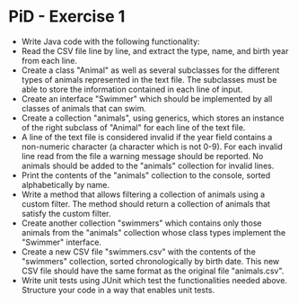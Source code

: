 # PiD - Exercise 1
- Write Java code with the following functionality:
- Read the CSV file line by line, and extract the type, name, and birth year from each line.
- Create a class "Animal" as well as several subclasses for the different types of animals represented in the text file. The subclasses must be able to store the information contained in each line of input.
- Create an interface "Swimmer" which should be implemented by all classes of animals that can swim.
- Create a collection "animals", using generics, which stores an instance of the right subclass of "Animal" for each line of the text file.
- A line of the text file is considered invalid if the year field contains a non-numeric character (a character which is not 0-9). For each invalid line read from the file a warning message should be reported. No animals should be added to the "animals" collection for invalid lines.
- Print the contents of the "animals" collection to the console, sorted alphabetically by name.
- Write a method that allows filtering a collection of animals using a custom filter. The method should return a collection of animals that satisfy the custom filter.
- Create another collection "swimmers" which contains only those animals from the "animals" collection whose class types implement the "Swimmer" interface.
- Create a new CSV file "swimmers.csv" with the contents of the "swimmers" collection, sorted chronologically by birth date. This new CSV file should have the same format as the original file "animals.csv".
- Write unit tests using JUnit which test the functionalities needed above. Structure your code in a way that enables unit tests.

